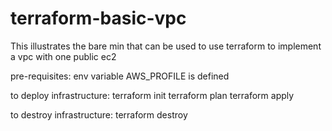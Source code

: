 # terraform-basic-vpc
This illustrates the bare min that can be used to use terraform to implement a vpc with one public ec2

pre-requisites:
env variable AWS_PROFILE is defined

to deploy infrastructure:
terraform init
terraform plan
terraform apply

to destroy infrastructure:
terraform destroy
